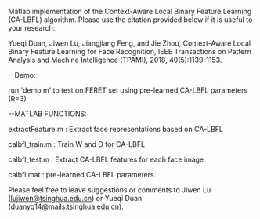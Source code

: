 Matlab implementation of the Context-Aware Local Binary Feature Learning (CA-LBFL) algorithm.
Please use the citation provided below if it is useful to your research:

Yueqi Duan, Jiwen Lu, Jiangjiang Feng, and Jie Zhou, Context-Aware Local Binary Feature Learning for Face Recognition, IEEE Transactions on Pattern Analysis and Machine Intelligence (TPAMI), 2018, 40(5):1139-1153.


--Demo:

run 'demo.m' to test on FERET set using pre-learned CA-LBFL parameters (R=3)

--MATLAB FUNCTIONS:

extractFeature.m :  Extract face representations based on CA-LBFL

calbfl_train.m : Train W and D for CA-LBFL

calbfl_test.m : Extract CA-LBFL features for each face image

calbfl.mat : pre-learned CA-LBFL parameters.

Please feel free to leave suggestions or comments to Jiwen Lu (lujiwen@tsinghua.edu.cn) or Yueqi Duan (duanyq14@mails.tsinghua.edu.cn).
